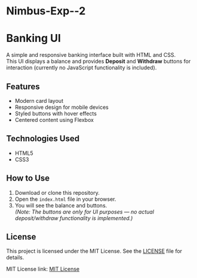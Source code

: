 # Nimbus-Exp--2
# Banking UI

A simple and responsive banking interface built with HTML and CSS.  
This UI displays a balance and provides **Deposit** and **Withdraw** buttons for interaction (currently no JavaScript functionality is included).  

## Features
- Modern card layout
- Responsive design for mobile devices
- Styled buttons with hover effects
- Centered content using Flexbox

## Technologies Used
- HTML5
- CSS3

## How to Use
1. Download or clone this repository.
2. Open the `index.html` file in your browser.
3. You will see the balance and buttons.  
   *(Note: The buttons are only for UI purposes — no actual deposit/withdraw functionality is implemented.)*

## License
This project is licensed under the MIT License. See the [LICENSE](https://github.com/AaryanGill/Nimbus-Exp--2/blob/1a584b63af76eec05063b98235bc1be142ddbc6f/MIT%20License) file for details.

MIT License link: [MIT License](https://github.com/AaryanGill/Nimbus-Exp--2/blob/1a584b63af76eec05063b98235bc1be142ddbc6f/MIT%20License)

